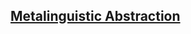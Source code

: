 ## [Metalinguistic Abstraction](https://mitpress.mit.edu/sicp/full-text/book/book-Z-H-25.html#%_chap_4)
